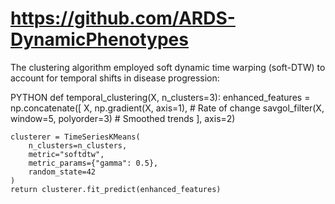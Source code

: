# https://github.com/ARDS-DynamicPhenotypes
The clustering algorithm employed soft dynamic time warping (soft-DTW) to account for temporal shifts in disease progression:

PYTHON
def temporal_clustering(X, n_clusters=3):
    enhanced_features = np.concatenate([
        X,
        np.gradient(X, axis=1),  # Rate of change
        savgol_filter(X, window=5, polyorder=3)  # Smoothed trends
    ], axis=2)
    
    clusterer = TimeSeriesKMeans(
        n_clusters=n_clusters,
        metric="softdtw",
        metric_params={"gamma": 0.5},
        random_state=42
    )
    return clusterer.fit_predict(enhanced_features)
